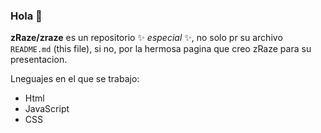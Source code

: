 ### Hola 👋


**zRaze/zraze** es un repositorio ✨ _especial_ ✨, no solo pr su archivo `README.md` (this file), si no, por la hermosa pagina que creo zRaze para su presentacion.

Lneguajes en el que se trabajo:

- Html
- JavaScript
- CSS
